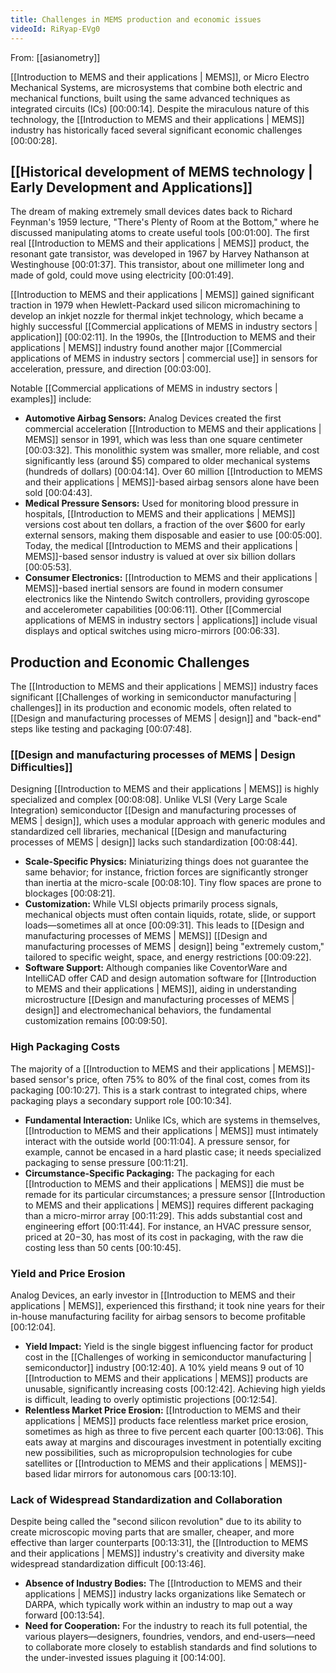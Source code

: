 ```yaml
---
title: Challenges in MEMS production and economic issues
videoId: RiRyap-EVg0
---
```


From: [[asianometry]] <br/> 

[[Introduction to MEMS and their applications | MEMS]], or Micro Electro Mechanical Systems, are microsystems that combine both electric and mechanical functions, built using the same advanced techniques as integrated circuits (ICs) <a class="yt-timestamp" data-t="00:00:14">[00:00:14]</a>. Despite the miraculous nature of this technology, the [[Introduction to MEMS and their applications | MEMS]] industry has historically faced several significant economic challenges <a class="yt-timestamp" data-t="00:00:28">[00:00:28]</a>.

## [[Historical development of MEMS technology | Early Development and Applications]]

The dream of making extremely small devices dates back to Richard Feynman's 1959 lecture, "There's Plenty of Room at the Bottom," where he discussed manipulating atoms to create useful tools <a class="yt-timestamp" data-t="00:01:00">[00:01:00]</a>. The first real [[Introduction to MEMS and their applications | MEMS]] product, the resonant gate transistor, was developed in 1967 by Harvey Nathanson at Westinghouse <a class="yt-timestamp" data-t="00:01:37">[00:01:37]</a>. This transistor, about one millimeter long and made of gold, could move using electricity <a class="yt-timestamp" data-t="00:01:49">[00:01:49]</a>.

[[Introduction to MEMS and their applications | MEMS]] gained significant traction in 1979 when Hewlett-Packard used silicon micromachining to develop an inkjet nozzle for thermal inkjet technology, which became a highly successful [[Commercial applications of MEMS in industry sectors | application]] <a class="yt-timestamp" data-t="00:02:11">[00:02:11]</a>. In the 1990s, the [[Introduction to MEMS and their applications | MEMS]] industry found another major [[Commercial applications of MEMS in industry sectors | commercial use]] in sensors for acceleration, pressure, and direction <a class="yt-timestamp" data-t="00:03:00">[00:03:00]</a>.

Notable [[Commercial applications of MEMS in industry sectors | examples]] include:
*   **Automotive Airbag Sensors:** Analog Devices created the first commercial acceleration [[Introduction to MEMS and their applications | MEMS]] sensor in 1991, which was less than one square centimeter <a class="yt-timestamp" data-t="00:03:32">[00:03:32]</a>. This monolithic system was smaller, more reliable, and cost significantly less (around $5) compared to older mechanical systems (hundreds of dollars) <a class="yt-timestamp" data-t="00:04:14">[00:04:14]</a>. Over 60 million [[Introduction to MEMS and their applications | MEMS]]-based airbag sensors alone have been sold <a class="yt-timestamp" data-t="00:04:43">[00:04:43]</a>.
*   **Medical Pressure Sensors:** Used for monitoring blood pressure in hospitals, [[Introduction to MEMS and their applications | MEMS]] versions cost about ten dollars, a fraction of the over $600 for early external sensors, making them disposable and easier to use <a class="yt-timestamp" data-t="00:05:00">[00:05:00]</a>. Today, the medical [[Introduction to MEMS and their applications | MEMS]]-based sensor industry is valued at over six billion dollars <a class="yt-timestamp" data-t="00:05:53">[00:05:53]</a>.
*   **Consumer Electronics:** [[Introduction to MEMS and their applications | MEMS]]-based inertial sensors are found in modern consumer electronics like the Nintendo Switch controllers, providing gyroscope and accelerometer capabilities <a class="yt-timestamp" data-t="00:06:11">[00:06:11]</a>. Other [[Commercial applications of MEMS in industry sectors | applications]] include visual displays and optical switches using micro-mirrors <a class="yt-timestamp" data-t="00:06:33">[00:06:33]</a>.

## Production and Economic Challenges

The [[Introduction to MEMS and their applications | MEMS]] industry faces significant [[Challenges of working in semiconductor manufacturing | challenges]] in its production and economic models, often related to [[Design and manufacturing processes of MEMS | design]] and "back-end" steps like testing and packaging <a class="yt-timestamp" data-t="00:07:48">[00:07:48]</a>.

### [[Design and manufacturing processes of MEMS | Design Difficulties]]
Designing [[Introduction to MEMS and their applications | MEMS]] is highly specialized and complex <a class="yt-timestamp" data-t="00:08:08">[00:08:08]</a>. Unlike VLSI (Very Large Scale Integration) semiconductor [[Design and manufacturing processes of MEMS | design]], which uses a modular approach with generic modules and standardized cell libraries, mechanical [[Design and manufacturing processes of MEMS | design]] lacks such standardization <a class="yt-timestamp" data-t="00:08:44">[00:08:44]</a>.
*   **Scale-Specific Physics:** Miniaturizing things does not guarantee the same behavior; for instance, friction forces are significantly stronger than inertia at the micro-scale <a class="yt-timestamp" data-t="00:08:10">[00:08:10]</a>. Tiny flow spaces are prone to blockages <a class="yt-timestamp" data-t="00:08:21">[00:08:21]</a>.
*   **Customization:** While VLSI objects primarily process signals, mechanical objects must often contain liquids, rotate, slide, or support loads—sometimes all at once <a class="yt-timestamp" data-t="00:09:31">[00:09:31]</a>. This leads to [[Design and manufacturing processes of MEMS | MEMS]] [[Design and manufacturing processes of MEMS | design]] being "extremely custom," tailored to specific weight, space, and energy restrictions <a class="yt-timestamp" data-t="00:09:22">[00:09:22]</a>.
*   **Software Support:** Although companies like CoventorWare and IntelliCAD offer CAD and design automation software for [[Introduction to MEMS and their applications | MEMS]], aiding in understanding microstructure [[Design and manufacturing processes of MEMS | design]] and electromechanical behaviors, the fundamental customization remains <a class="yt-timestamp" data-t="00:09:50">[00:09:50]</a>.

### High Packaging Costs
The majority of a [[Introduction to MEMS and their applications | MEMS]]-based sensor's price, often 75% to 80% of the final cost, comes from its packaging <a class="yt-timestamp" data-t="00:10:27">[00:10:27]</a>. This is a stark contrast to integrated chips, where packaging plays a secondary support role <a class="yt-timestamp" data-t="00:10:34">[00:10:34]</a>.
*   **Fundamental Interaction:** Unlike ICs, which are systems in themselves, [[Introduction to MEMS and their applications | MEMS]] must intimately interact with the outside world <a class="yt-timestamp" data-t="00:11:04">[00:11:04]</a>. A pressure sensor, for example, cannot be encased in a hard plastic case; it needs specialized packaging to sense pressure <a class="yt-timestamp" data-t="00:11:21">[00:11:21]</a>.
*   **Circumstance-Specific Packaging:** The packaging for each [[Introduction to MEMS and their applications | MEMS]] die must be remade for its particular circumstances; a pressure sensor [[Introduction to MEMS and their applications | MEMS]] requires different packaging than a micro-mirror array <a class="yt-timestamp" data-t="00:11:29">[00:11:29]</a>. This adds substantial cost and engineering effort <a class="yt-timestamp" data-t="00:11:44">[00:11:44]</a>. For instance, an HVAC pressure sensor, priced at $20-$30, has most of its cost in packaging, with the raw die costing less than 50 cents <a class="yt-timestamp" data-t="00:10:45">[00:10:45]</a>.

### Yield and Price Erosion
Analog Devices, an early investor in [[Introduction to MEMS and their applications | MEMS]], experienced this firsthand; it took nine years for their in-house manufacturing facility for airbag sensors to become profitable <a class="yt-timestamp" data-t="00:12:04">[00:12:04]</a>.
*   **Yield Impact:** Yield is the single biggest influencing factor for product cost in the [[Challenges of working in semiconductor manufacturing | semiconductor]] industry <a class="yt-timestamp" data-t="00:12:40">[00:12:40]</a>. A 10% yield means 9 out of 10 [[Introduction to MEMS and their applications | MEMS]] products are unusable, significantly increasing costs <a class="yt-timestamp" data-t="00:12:42">[00:12:42]</a>. Achieving high yields is difficult, leading to overly optimistic projections <a class="yt-timestamp" data-t="00:12:54">[00:12:54]</a>.
*   **Relentless Market Price Erosion:** [[Introduction to MEMS and their applications | MEMS]] products face relentless market price erosion, sometimes as high as three to five percent each quarter <a class="yt-timestamp" data-t="00:13:06">[00:13:06]</a>. This eats away at margins and discourages investment in potentially exciting new possibilities, such as micropropulsion technologies for cube satellites or [[Introduction to MEMS and their applications | MEMS]]-based lidar mirrors for autonomous cars <a class="yt-timestamp" data-t="00:13:10">[00:13:10]</a>.

### Lack of Widespread Standardization and Collaboration
Despite being called the "second silicon revolution" due to its ability to create microscopic moving parts that are smaller, cheaper, and more effective than larger counterparts <a class="yt-timestamp" data-t="00:13:31">[00:13:31]</a>, the [[Introduction to MEMS and their applications | MEMS]] industry's creativity and diversity make widespread standardization difficult <a class="yt-timestamp" data-t="00:13:46">[00:13:46]</a>.
*   **Absence of Industry Bodies:** The [[Introduction to MEMS and their applications | MEMS]] industry lacks organizations like Sematech or DARPA, which typically work within an industry to map out a way forward <a class="yt-timestamp" data-t="00:13:54">[00:13:54]</a>.
*   **Need for Cooperation:** For the industry to reach its full potential, the various players—designers, foundries, vendors, and end-users—need to collaborate more closely to establish standards and find solutions to the under-invested issues plaguing it <a class="yt-timestamp" data-t="00:14:00">[00:14:00]</a>.